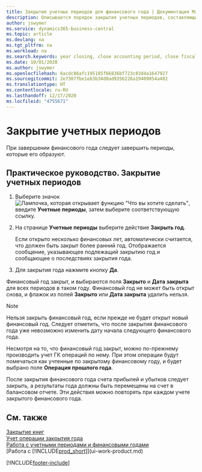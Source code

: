 ```yaml
---
title: Закрытие учетных периодов для финансового года | Документация Майкрософт
description: Описывается порядок закрытия учетных периодов, составляющих финансовый год.
author: jswymer
ms.service: dynamics365-business-central
ms.topic: article
ms.devlang: na
ms.tgt_pltfrm: na
ms.workload: na
ms.search.keywords: year closing, close accounting period, close fiscal year, bank account detailed trial balance
ms.date: 10/01/2020
ms.author: jswymer
ms.openlocfilehash: 6acdc86afc195185f66836bf723c83d4a1647927
ms.sourcegitcommit: 2e7307fbe1eb3b34d0ad9356226a19409054a402
ms.translationtype: HT
ms.contentlocale: ru-RU
ms.lasthandoff: 12/17/2020
ms.locfileid: "4755671"
---
```

# <a name="close-accounting-periods"></a>Закрытие учетных периодов
При завершении финансового года следует завершить периоды, которые его образуют.

## <a name="to-close-accounting-periods"></a>Практическое руководство. Закрытие учетных периодов
1. Выберите значок ![Лампочка, которая открывает функцию "Что вы хотите сделать"](media/ui-search/search_small.png "Что вы хотите сделать"), введите **Учетные периоды**, затем выберите соответствующую ссылку.
2. На странице **Учетные периоды** выберите действие **Закрыть год**.

    Если открыто несколько финансовых лет, автоматически считается, что должен быть закрыт более ранний год. Отображается сообщение, указывающее подлежащий закрытию год и сообщающее о последствиях закрытия года.
3. Для закрытия года нажмите кнопку **Да**.

Финансовый год закрыт, и выбираются поля **Закрыто** и **Дата закрыта** для всех периодов в таком году. Финансовый год не может быть открыт снова, и флажок из полей **Закрыто** или **Дата закрыта** удалить нельзя.

> [!NOTE]  
>   Нельзя закрыть финансовый год, если прежде не будет открыт новый финансовый год. Следует отметить, что после закрытия финансового года уже невозможно изменить дату начала следующего финансового года.

Несмотря на то, что финансовый год закрыт, можно по-прежнему производить учет ГК операций по нему. При этом операции будут помечаться как учтенные по закрытому финансовому году, и будет выбрано поле **Операция прошлого года**.

После закрытия финансового года счета прибылей и убытков следует закрыть, а результаты года должны быть перемещены на счет в балансовом отчете. Эти действия можно повторять при каждом учете закрытого финансового года.

## <a name="see-also"></a>См. также

[Закрытие книг](year-close-books.md)  
[Учет операции закрытия года](year-how-post-year-end-close-entry.md)  
[Работа с учетными периодами и финансовыми годами](finance-accounting-periods-and-fiscal-years.md)  
[Работа с [!INCLUDE[prod_short](includes/prod_short.md)]](ui-work-product.md)


[!INCLUDE[footer-include](includes/footer-banner.md)]
